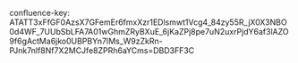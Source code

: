 confluence-key: ATATT3xFfGF0AzsX7GFemEr6fmxXzr1EDlsmwt1Vcg4_84zy55R_jX0X3NBO0d4WF_7UUbSbLFA7A01wGhmZRyBXuE_6jKaZPj8pe7uN2uxrPjdY6af3lAZO9f6gActMa6jko0UBPBYn7IMs_W9zZkRn-PJnk7nlf8Nf7X2MCJfe8ZPRh6aYCms=DBD3FF3C